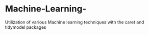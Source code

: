 # Machine-Learning-
Utilization of various Machine learning techniques with the caret and tidymodel packages
